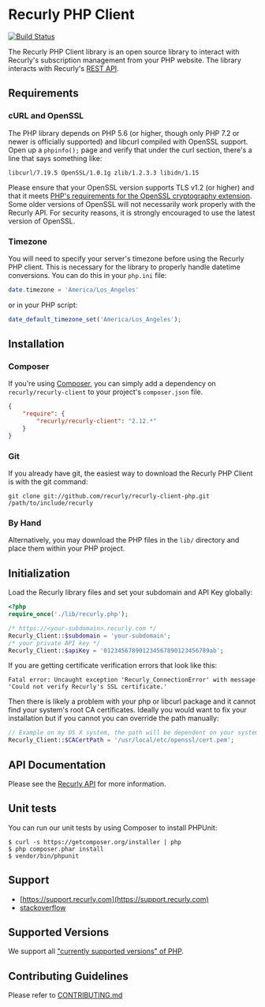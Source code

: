 # Recurly PHP Client

[![Build Status](https://travis-ci.org/recurly/recurly-client-php.png?branch=master)](https://travis-ci.org/recurly/recurly-client-php)

The Recurly PHP Client library is an open source library to interact with
Recurly's subscription management from your PHP website. The library interacts
with Recurly's [REST API](https://dev.recurly.com/docs/getting-started).

## Requirements

### cURL and OpenSSL

The PHP library depends on PHP 5.6 (or higher, though only PHP 7.2 or newer is officially supported) and libcurl compiled with
OpenSSL support. Open up a `phpinfo();` page and verify that under the curl
section, there's a line that says something like:

```
libcurl/7.19.5 OpenSSL/1.0.1g zlib/1.2.3.3 libidn/1.15
```

Please ensure that your OpenSSL version supports TLS v1.2 (or higher) and that it meets [PHP's requirements for the OpenSSL cryptography extension](http://php.net/manual/en/openssl.requirements.php).
Some older versions of OpenSSL will not necessarily work properly with the Recurly API. For security reasons, it is strongly encouraged to use the latest version of OpenSSL.

### Timezone
You will need to specify your server's timezone before using the Recurly PHP client. This is necessary for the library to properly handle datetime conversions. You can do this in your `php.ini` file:

```php
date.timezone = 'America/Los_Angeles'
```

or in your PHP script:

```php
date_default_timezone_set('America/Los_Angeles');
```

## Installation

### Composer

If you're using [Composer](http://getcomposer.org/), you can simply add a
dependency on `recurly/recurly-client` to your project's `composer.json` file.

```json
{
    "require": {
        "recurly/recurly-client": "2.12.*"
    }
}
```

### Git

If you already have git, the easiest way to download the Recurly PHP Client is
with the git command:

```
git clone git://github.com/recurly/recurly-client-php.git /path/to/include/recurly
```

### By Hand

Alternatively, you may download the PHP files in the `lib/` directory and place
them within your PHP project.

## Initialization

Load the Recurly library files and set your subdomain and API Key globally:

```php
<?php
require_once('./lib/recurly.php');

/* https://<your-subdomain>.recurly.com */
Recurly_Client::$subdomain = 'your-subdomain';
/* your private API key */
Recurly_Client::$apiKey = '012345678901234567890123456789ab';
```

If you are getting certificate verification errors that look like this:

```
Fatal error: Uncaught exception 'Recurly_ConnectionError' with message 'Could not verify Recurly's SSL certificate.'
```

Then there is likely a problem with your php or libcurl package and it cannot find your system's root CA certificates.
Ideally you would want to fix your installation but if you cannot you can override the path manually:

```php
// Example on my OS X system, the path will be dependent on your system so ask your sysadmin
Recurly_Client::$CACertPath = '/usr/local/etc/openssl/cert.pem';
```

## API Documentation

Please see the [Recurly API](https://dev.recurly.com/docs/getting-started) for more information.

## Unit tests

You can run our unit tests by using Composer to install PHPUnit:

```
$ curl -s https://getcomposer.org/installer | php
$ php composer.phar install
$ vendor/bin/phpunit
```

## Support

- [https://support.recurly.com](https://support.recurly.com)
- [stackoverflow](http://stackoverflow.com/questions/tagged/recurly)

## Supported Versions

We support all ["currently supported versions" of PHP](http://php.net/supported-versions.php).

## Contributing Guidelines

Please refer to [CONTRIBUTING.md](CONTRIBUTING.md)
